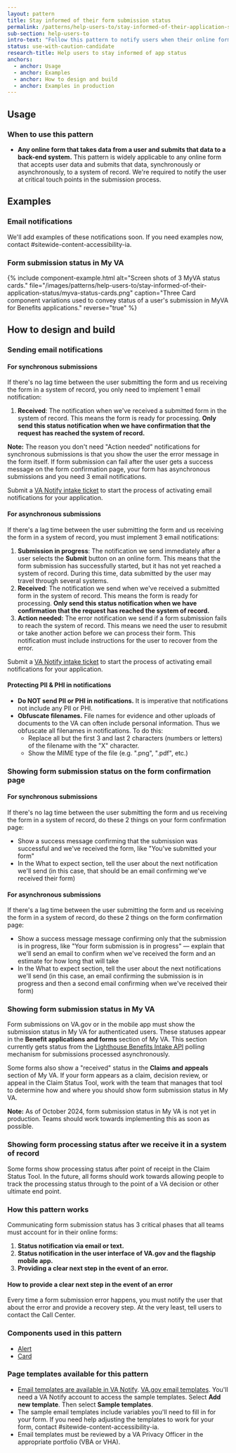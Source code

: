 ```yaml
---
layout: pattern
title: Stay informed of their form submission status
permalink: /patterns/help-users-to/stay-informed-of-their-application-status
sub-section: help-users-to
intro-text: "Follow this pattern to notify users when their online form submission is in progress, when we've received their submitted form, and when a system error has caused the submission to fail. These are required notification touch points." 
status: use-with-caution-candidate
research-title: Help users to stay informed of app status
anchors:
  - anchor: Usage
  - anchor: Examples
  - anchor: How to design and build
  - anchor: Examples in production
---
```


## Usage

### When to use this pattern

* **Any online form that takes data from a user and submits that data to a back-end system.** This pattern is widely applicable to any online form that accepts user data and submits that data, synchronously or asynchronously, to a system of record. We're required to notify the user at critical touch points in the submission process.

## Examples

### Email notifications

We'll add examples of these notifications soon. If you need examples now, contact #sitewide-content-accessibility-ia. 

### Form submission status in My VA

{% include component-example.html alt="Screen shots of 3 MyVA status cards." file="/images/patterns/help-users-to/stay-informed-of-their-application-status/myva-status-cards.png" caption="Three Card component variations used to convey status of a user's submission in MyVA for Benefits applications." reverse="true" %}

## How to design and build

### Sending email notifications

#### For synchronous submissions

If there's no lag time between the user submitting the form and us receiving the form in a system of record, you only need to implement 1 email notification: 

1. **Received**: The notification when we've received a submitted form in the system of record. This means the form is ready for processing. **Only send this status notification when we have confirmation that the request has reached the system of record.**

**Note:** The reason you don't need "Action needed" notifications for synchronous submissions is that you show the user the error message in the form itself. If form submission can fail after the user gets a success message on the form confirmation page, your form has asynchronous submissions and you need 3 email notifications.

Submit a [VA Notify intake ticket](https://github.com/department-of-Veterans-affairs/va.gov-team/issues/new?assignees=christy-tongty%2C+mjones-oddball%2C+GitSamJennings&labels=vanotify-intake&template=VANotify-Business-Intake.md&title=Business+intake+form+for+%5BBusiness+or+team%5D) to start the process of activating email notifications for your application.

#### For asynchronous submissions

If there's a lag time between the user submitting the form and us receiving the form in a system of record, you must implement 3 email notifications: 

1. **Submission in progress**: The notification we send immediately after a user selects the **Submit** button on an online form. This means that the form submission has successfully started, but it has not yet reached a system of record. During this time, data submitted by the user may travel through several systems.
2. **Received**: The notification we send when we've received a submitted form in the system of record. This means the form is ready for processing. **Only send this status notification when we have confirmation that the request has reached the system of record.**
3. **Action needed:** The error notification we send if a form submission fails to reach the system of record. This means we need the user to resubmit or take another action before we can process their form. This notification must include instructions for the user to recover from the error.

Submit a [VA Notify intake ticket](https://github.com/department-of-Veterans-affairs/va.gov-team/issues/new?assignees=christy-tongty%2C+mjones-oddball%2C+GitSamJennings&labels=vanotify-intake&template=VANotify-Business-Intake.md&title=Business+intake+form+for+%5BBusiness+or+team%5D) to start the process of activating email notifications for your application.

#### Protecting PII & PHI in notifications

* **Do NOT send PII or PHI in notifications.** It is imperative that notifications not include any PII or PHI.
* **Obfuscate filenames.** File names for evidence and other uploads of documents to the VA can often include personal information. Thus we obfuscate all filenames in notifications. To do this:
  * Replace all but the first 3 and last 2 characters (numbers or letters) of the filename with the "X" character.
  * Show the MIME type of the file (e.g. ".png", ".pdf", etc.)

### Showing form submission status on the form confirmation page

#### For synchronous submissions

If there's no lag time between the user submitting the form and us receiving the form in a system of record, do these 2 things on your form confirmation page:
- Show a success message confirming that the submission was successful and we've received the form, like "You've submitted your form"
- In the What to expect section, tell the user about the next notification we'll send (in this case, that should be an email confirming we've received their form)

#### For asynchronous submissions

If there's a lag time between the user submitting the form and us receiving the form in a system of record, do these 2 things on the form confirmation page:
- Show a success message message confirming only that the submission is in progress, like "Your form submission is in progress" — explain that we'll send an email to confirm when we've received the form and an estimate for how long that will take
- In the What to expect section, tell the user about the next notifications we'll send (in this case, an email confirming the submission is in progress and then a second email confirming when we've received their form) 

### Showing form submission status in My VA

Form submissions on VA.gov or in the mobile app must show the submission status in My VA for authenticated users. These statuses appear in the **Benefit applications and forms** section of My VA. This section currently gets status from the [Lighthouse Benefits Intake API](https://developer.va.gov/explore/api/benefits-intake) polling mechanism for submissions processed asynchronously.

Some forms also show a "received" status in the **Claims and appeals** section of My VA. If your form appears as a claim, decision review, or appeal in the Claim Status Tool, work with the team that manages that tool to determine how and where you should show form submission status in My VA. 

**Note:** As of October 2024, form submission status in My VA is not yet in production. Teams should work towards implementing this as soon as possible.

### Showing form processing status after we receive it in a system of record

Some forms show processing status after point of receipt in the Claim Status Tool. In the future, all forms should work towards allowing people to track the processing status through to the point of a VA decision or other ultimate end point.

### How this pattern works

Communicating form submission status has 3 critical phases that all teams must account for in their online forms:

1. **Status notification via email or text.**
2. **Status notification in the user interface of VA.gov and the flagship mobile app.** 
3. **Providing a clear next step in the event of an error.**

#### How to provide a clear next step in the event of an error

Every time a form submission error happens, you must notify the user that about the error and provide a recovery step. At the very least, tell users to contact the Call Center.

### Components used in this pattern

* [Alert]({{site.baseurl}}/components/alert)
* [Card]({{site.baseurl}}/components/card)

### Page templates available for this pattern

* [Email templates are available in VA Notify](https://notifications.va.gov/information/emails). [VA.gov email templates](https://notifications.va.gov/services/5bda137e-689e-4532-b3d2-2c81c0324331/templates). You'll need a VA Notify account to access the sample templates. Select **Add new template**. Then select **Sample templates**.
* The sample email templates include variables you'll need to fill in for your form. If you need help adjusting the templates to work for your form, contact #sitewide-content-accessibility-ia.
* Email templates must be reviewed by a VA Privacy Officer in the appropriate portfolio (VBA or VHA). 
